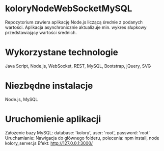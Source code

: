 # koloryNodeWebSocketMySQL
Repozytorium zawiera aplikację Node.js liczącą średnie z podanych wartości. 
Aplikacja asynchronicznie aktualizuje min. wykres słupkowy przedstawiający wartości średnich.

# Wykorzystane technologie
Java Script, Node.js, WebSocket, REST, MySQL, Bootstrap, jQuery, SVG

# Niezbędne instalacje
Node.js, MySQL

# Uruchomienie aplikacji
Założenie bazy MySQL:	database: 'kolory', user: 'root', password: 'root'
Uruchamianie:	Nawigacja do głównego folderu, polecenia: npm install, node kolory_server.js
Efekt:	http://127.0.0.1:3000/